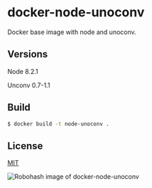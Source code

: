 # docker-node-unoconv

Docker base image with node and unoconv.

## Versions

Node 8.2.1

Unconv 0.7-1.1

## Build

```bash
$ docker build -t node-unoconv .
```

## License

[MIT](LICENSE)

![Robohash image of docker-node-unoconv](https://robots.kebabstudios.party/docker-node-unoconv.png "Robohash image of docker-node-unoconv")
